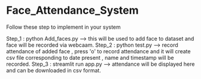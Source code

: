 # Face_Attendance_System
Follow these step to implement in your system

Step_1 : python Add_faces.py --> this will be used to add face to dataset and face will be recorded via webcaam.
Step_2 : python test.py --> record attendance of added face , press 'o' to record attendance and it will create csv file corresponding to date present , name and timestamp will be recorded.
Step_3 : streamlit run app.py --> attendance will be displayed here and can be downloaded in csv format.

